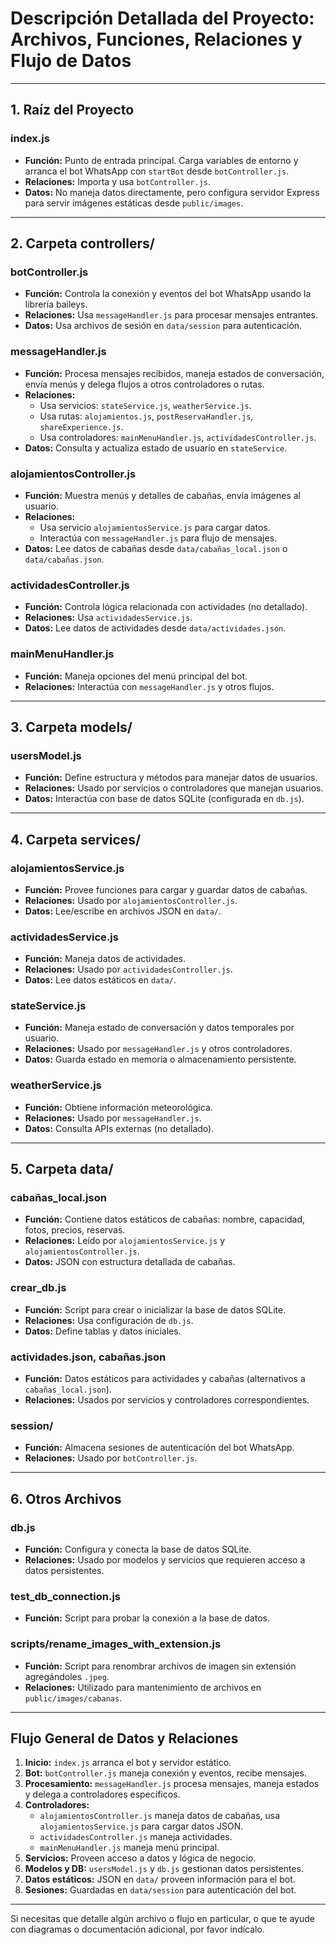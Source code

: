 # Descripción Detallada del Proyecto: Archivos, Funciones, Relaciones y Flujo de Datos

---

## 1. Raíz del Proyecto

### index.js
- **Función:** Punto de entrada principal. Carga variables de entorno y arranca el bot WhatsApp con `startBot` desde `botController.js`.
- **Relaciones:** Importa y usa `botController.js`.
- **Datos:** No maneja datos directamente, pero configura servidor Express para servir imágenes estáticas desde `public/images`.

---

## 2. Carpeta controllers/

### botController.js
- **Función:** Controla la conexión y eventos del bot WhatsApp usando la librería baileys.
- **Relaciones:** Usa `messageHandler.js` para procesar mensajes entrantes.
- **Datos:** Usa archivos de sesión en `data/session` para autenticación.

### messageHandler.js
- **Función:** Procesa mensajes recibidos, maneja estados de conversación, envía menús y delega flujos a otros controladores o rutas.
- **Relaciones:**  
  - Usa servicios: `stateService.js`, `weatherService.js`.  
  - Usa rutas: `alojamientos.js`, `postReservaHandler.js`, `shareExperience.js`.  
  - Usa controladores: `mainMenuHandler.js`, `actividadesController.js`.
- **Datos:** Consulta y actualiza estado de usuario en `stateService`.

### alojamientosController.js
- **Función:** Muestra menús y detalles de cabañas, envía imágenes al usuario.
- **Relaciones:**  
  - Usa servicio `alojamientosService.js` para cargar datos.  
  - Interactúa con `messageHandler.js` para flujo de mensajes.
- **Datos:** Lee datos de cabañas desde `data/cabañas_local.json` o `data/cabañas.json`.

### actividadesController.js
- **Función:** Controla lógica relacionada con actividades (no detallado).
- **Relaciones:** Usa `actividadesService.js`.
- **Datos:** Lee datos de actividades desde `data/actividades.json`.

### mainMenuHandler.js
- **Función:** Maneja opciones del menú principal del bot.
- **Relaciones:** Interactúa con `messageHandler.js` y otros flujos.

---

## 3. Carpeta models/

### usersModel.js
- **Función:** Define estructura y métodos para manejar datos de usuarios.
- **Relaciones:** Usado por servicios o controladores que manejan usuarios.
- **Datos:** Interactúa con base de datos SQLite (configurada en `db.js`).

---

## 4. Carpeta services/

### alojamientosService.js
- **Función:** Provee funciones para cargar y guardar datos de cabañas.
- **Relaciones:** Usado por `alojamientosController.js`.
- **Datos:** Lee/escribe en archivos JSON en `data/`.

### actividadesService.js
- **Función:** Maneja datos de actividades.
- **Relaciones:** Usado por `actividadesController.js`.
- **Datos:** Lee datos estáticos en `data/`.

### stateService.js
- **Función:** Maneja estado de conversación y datos temporales por usuario.
- **Relaciones:** Usado por `messageHandler.js` y otros controladores.
- **Datos:** Guarda estado en memoria o almacenamiento persistente.

### weatherService.js
- **Función:** Obtiene información meteorológica.
- **Relaciones:** Usado por `messageHandler.js`.
- **Datos:** Consulta APIs externas (no detallado).

---

## 5. Carpeta data/

### cabañas_local.json
- **Función:** Contiene datos estáticos de cabañas: nombre, capacidad, fotos, precios, reservas.
- **Relaciones:** Leído por `alojamientosService.js` y `alojamientosController.js`.
- **Datos:** JSON con estructura detallada de cabañas.

### crear_db.js
- **Función:** Script para crear o inicializar la base de datos SQLite.
- **Relaciones:** Usa configuración de `db.js`.
- **Datos:** Define tablas y datos iniciales.

### actividades.json, cabañas.json
- **Función:** Datos estáticos para actividades y cabañas (alternativos a `cabañas_local.json`).
- **Relaciones:** Usados por servicios y controladores correspondientes.

### session/
- **Función:** Almacena sesiones de autenticación del bot WhatsApp.
- **Relaciones:** Usado por `botController.js`.

---

## 6. Otros Archivos

### db.js
- **Función:** Configura y conecta la base de datos SQLite.
- **Relaciones:** Usado por modelos y servicios que requieren acceso a datos persistentes.

### test_db_connection.js
- **Función:** Script para probar la conexión a la base de datos.

### scripts/rename_images_with_extension.js
- **Función:** Script para renombrar archivos de imagen sin extensión agregándoles `.jpeg`.
- **Relaciones:** Utilizado para mantenimiento de archivos en `public/images/cabanas`.

---

## Flujo General de Datos y Relaciones

1. **Inicio:** `index.js` arranca el bot y servidor estático.
2. **Bot:** `botController.js` maneja conexión y eventos, recibe mensajes.
3. **Procesamiento:** `messageHandler.js` procesa mensajes, maneja estados y delega a controladores específicos.
4. **Controladores:**  
   - `alojamientosController.js` maneja datos de cabañas, usa `alojamientosService.js` para cargar datos JSON.  
   - `actividadesController.js` maneja actividades.  
   - `mainMenuHandler.js` maneja menú principal.
5. **Servicios:** Proveen acceso a datos y lógica de negocio.
6. **Modelos y DB:** `usersModel.js` y `db.js` gestionan datos persistentes.
7. **Datos estáticos:** JSON en `data/` proveen información para el bot.
8. **Sesiones:** Guardadas en `data/session` para autenticación del bot.

---

Si necesitas que detalle algún archivo o flujo en particular, o que te ayude con diagramas o documentación adicional, por favor indícalo.
